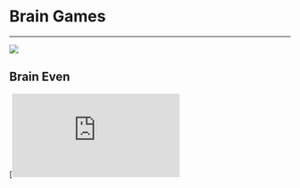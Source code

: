 <h1>Brain Games</h1>
<hr></hr>
<a href="https://codeclimate.com/repos/526a91a8f3ea007d8d03337b/maintainability"><img src="https://api.codeclimate.com/v1/badges/4cbc6935e6571ef4287f/maintainability" /></a>

<h2>Brain Even</h2>

[![asciicast](https://asciinema.org/a/JnodU8Yc8MFtvgbSftvZlfrAv.js)
